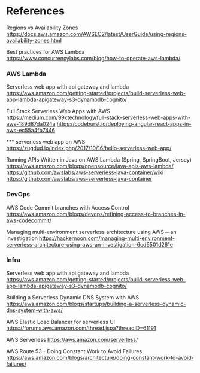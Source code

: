 # References

Regions vs Availability Zones
https://docs.aws.amazon.com/AWSEC2/latest/UserGuide/using-regions-availability-zones.html

Best practices for AWS Lambda
https://www.concurrencylabs.com/blog/how-to-operate-aws-lambda/

### AWS Lambda

Serverless web app with api gateway and lambda
https://aws.amazon.com/getting-started/projects/build-serverless-web-app-lambda-apigateway-s3-dynamodb-cognito/

Full Stack Serverless Web Apps with AWS
https://medium.com/99xtechnology/full-stack-serverless-web-apps-with-aws-189d87da024a
https://codeburst.io/deploying-angular-react-apps-in-aws-ec55a4fb7446

*** serverless web app on AWS
https://zugdud.io/index.php/2017/10/16/hello-serverless-web-app/

Running APIs Written in Java on AWS Lambda (Spring, SpringBoot, Jersey)
https://aws.amazon.com/blogs/opensource/java-apis-aws-lambda/
https://github.com/awslabs/aws-serverless-java-container/wiki
https://github.com/awslabs/aws-serverless-java-container

### DevOps

AWS Code Commit branches with Access Control
https://aws.amazon.com/blogs/devops/refining-access-to-branches-in-aws-codecommit/

Managing multi-environment serverless architecture using AWS — an investigation
https://hackernoon.com/managing-multi-environment-serverless-architecture-using-aws-an-investigation-6cd6501d261e

### Infra
Serverless web app with api gateway and lambda 
https://aws.amazon.com/getting-started/projects/build-serverless-web-app-lambda-apigateway-s3-dynamodb-cognito/

Building a Serverless Dynamic DNS System with AWS
https://aws.amazon.com/blogs/startups/building-a-serverless-dynamic-dns-system-with-aws/

AWS Elastic Load Balancer for serverless UI
https://forums.aws.amazon.com/thread.jspa?threadID=61191

AWS Serverless
https://aws.amazon.com/serverless/

AWS Route 53 - Doing Constant Work to Avoid Failures
https://aws.amazon.com/blogs/architecture/doing-constant-work-to-avoid-failures/

